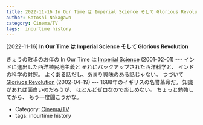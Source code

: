 ```yaml
---
title: 2022-11-16 In Our Time は Imperial Science そして Glorious Revolution
author: Satoshi Nakagawa
category: Cinema/TV
tags:  inourtime history
---
```


[2022-11-16] **In Our Time は Imperial Science そして Glorious Revolution** 

 きょうの散歩のお伴の In Our Time は
[Imperial Science](https://www.bbc.co.uk/programmes/p00547b5?utm_source=pocket_saves) (2001-02-01) ---
インドに進出した西洋植民地主義と
それにバックアップされた西洋科学と、
インドの科学の対照。
よくある話だし、あまり興味のある話じゃない。
つづいて
[Gloriuos Revolution](https://www.bbc.co.uk/programmes/p00547fk?utm_source=pocket_saves) (2002-04-19) ---
1688年のイギリスの名誉革命だ。
知識があれば面白いのだろうが、
ほとんどゼロなので楽しめない。
ちょっと勉強してから、
もう一度聞こうかな。

- Category: [Cinema/TV](https://merapano.github.io/categories.html#Cinema/TV)
- tags:  inourtime history
